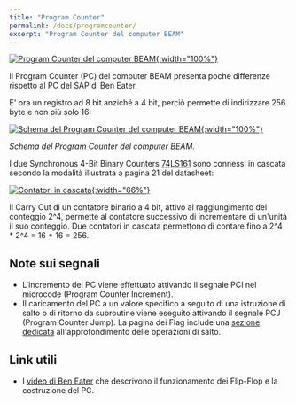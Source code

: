 ```yaml
---
title: "Program Counter"
permalink: /docs/programcounter/
excerpt: "Program Counter del computer BEAM"
---
```

[![Program Counter del computer BEAM](../../assets/pc/35-beam-pc.png "Program Counter del computer BEAM"){:width="100%"}](../../assets/pc/35-beam-pc.png)

Il Program Counter (PC) del computer BEAM presenta poche differenze rispetto al PC del SAP di Ben Eater.

E' ora un registro ad 8 bit anziché a 4 bit, perciò permette di indirizzare 256 byte e non più solo 16:

[![Schema del Program Counter del computer BEAM](../../assets/pc/35-program-counter-schema.png "Schema del Program Counter del computer BEAM"){:width="100%"}](../../assets/pc/35-program-counter-schema.png)

*Schema del Program Counter del computer BEAM.*

I due Synchronous 4-Bit Binary Counters <a href="https://www.ti.com/lit/ds/symlink/sn54ls161a-sp.pdf" target="_blank">74LS161</a> sono connessi in cascata secondo la modalità illustrata a pagina 21 del datasheet:

[![Contatori in cascata](../../assets/pc/35-program-counter-161-rco.png "Contatori in cascata"){:width="66%"}](../../assets/pc/35-program-counter-161-rco.png)

Il Carry Out di un contatore binario a 4 bit, attivo al raggiungimento del conteggio 2^4, permette al contatore successivo di incrementare di un'unità il suo conteggio. Due contatori in cascata permettono di contare fino a 2^4 \* 2^4 = 16 \* 16 = 256.

## Note sui segnali

- L'incremento del PC viene effettuato attivando il segnale PCI nel microcode (Program Counter Increment).
- Il caricamento del PC a un valore specifico a seguito di una istruzione di salto o di ritorno da subroutine viene eseguito attivando il segnale PCJ (Program Counter Jump). La pagina dei Flag include una [sezione dedicata](../flags/#i-salti-condizionali-e-incondizionati) all'approfondimento delle operazioni di salto.

## Link utili

- I <a href="https://eater.net/8bit/pc" target="_blank">video di Ben Eater</a> che descrivono il funzionamento dei Flip-Flop e la costruzione del PC.
